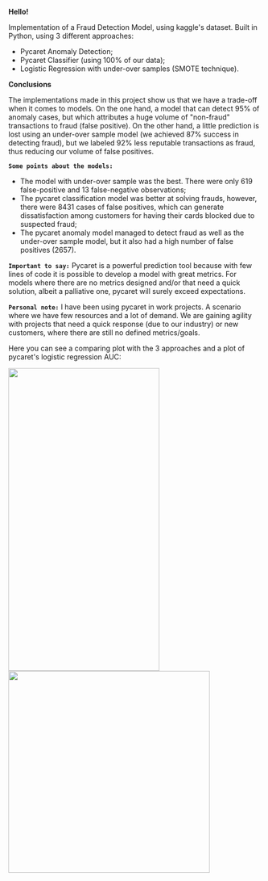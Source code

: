 **Hello!**

Implementation of a Fraud Detection Model, using kaggle's dataset. Built in Python, using 3 different approaches:

* Pycaret Anomaly Detection;
* Pycaret Classifier (using 100% of our data);
* Logistic Regression with under-over samples (SMOTE technique).

**Conclusions**

The implementations made in this project show us that we have a trade-off when it comes to models. On the one hand, a model that can detect 95% of anomaly cases, but which attributes a huge volume of "non-fraud" transactions to fraud (false positive). On the other hand, a little prediction is lost using an under-over sample model (we achieved 87% success in detecting fraud), but we labeled 92% less reputable transactions as fraud, thus reducing our volume of false positives.

**`Some points about the models:`**

* The model with under-over sample was the best. There were only 619 false-positive and 13 false-negative observations;
* The pycaret classification model was better at solving frauds, however, there were 8431 cases of false positives, which can generate dissatisfaction among customers for having their cards blocked due to suspected fraud;
* The pycaret anomaly model managed to detect fraud as well as the under-over sample model, but it also had a high number of false positives (2657).


**`Important to say:`** Pycaret is a powerful prediction tool because with few lines of code it is possible to develop a model with great metrics. For models where there are no metrics designed and/or that need a quick solution, albeit a palliative one, pycaret will surely exceed expectations.


**`Personal note:`** I have been using pycaret in work projects. A scenario where we have few resources and a lot of demand. We are gaining agility with projects that need a quick response (due to our industry) or new customers, where there are still no defined metrics/goals.

Here you can see a comparing plot with the 3 approaches and a plot of pycaret's logistic regression AUC:


<img src="./print_examples/image_1.jpg" height="600" width="300">

<img src="./print_examples/image_2.jpg" height="400" width="400">
